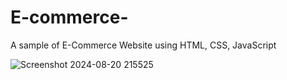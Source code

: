 # E-commerce-
A sample of E-Commerce Website using HTML, CSS, JavaScript  

![Screenshot 2024-08-20 215525](https://github.com/user-attachments/assets/c90ed5b8-1097-4407-bec0-e5660197ece1)

